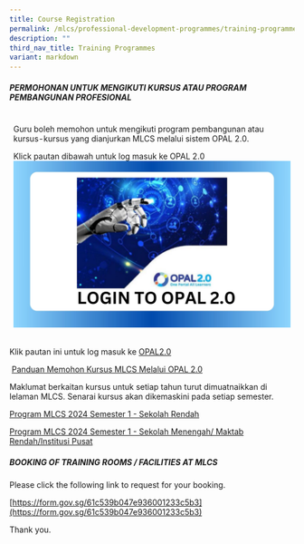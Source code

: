 ```yaml
---
title: Course Registration
permalink: /mlcs/professional-development-programmes/training-programmes/course-registration/
description: ""
third_nav_title: Training Programmes
variant: markdown
---
```

##### PERMOHONAN UNTUK MENGIKUTI KURSUS ATAU PROGRAM PEMBANGUNAN PROFESIONAL&nbsp;

<table class="tg">
<thead>
<tr>
    <td><p>Guru boleh memohon untuk mengikuti program pembangunan atau kursus-kursus yang dianjurkan MLCS melalui sistem OPAL 2.0. </p><p>Klick pautan dibawah untuk log  masuk ke OPAL 2.0 <br><a href="https://idm.opal2.moe.edu.sg/Account/Login">			
	 <img src="/images/001Opal_login.jpg" alt="Login Opal" style="width=60%"></a>
	</p></td></tr></thead></table>

	
Klik pautan ini untuk log masuk ke&nbsp;[OPAL2.0](https://idm.opal2.moe.edu.sg/Account/Login)
			
&nbsp;[Panduan Memohon Kursus MLCS Melalui OPAL 2.0](/files/panduan-memohon-kursus-mlcs-melalui-opal-2-081d3d2f34c2d48ce958bfcb4e33ba206.pdf)

Maklumat berkaitan kursus untuk setiap tahun turut dimuatnaikkan di lelaman MLCS. Senarai kursus akan dikemaskini pada setiap semester.

[Program MLCS&nbsp;2024 Semester 1 - Sekolah Rendah](/files/MLCS_PD_2024__Semester_1____Objektif___Sinopsis__Rendah_.pdf)

[Program MLCS&nbsp;2024 Semester 1 - Sekolah Menengah/ Maktab Rendah/Institusi Pusat](/files/MLCS_PD_2024__Semester_1____Objektif___Sinopsis__MenMR___IP_.pdf)


##### BOOKING OF TRAINING ROOMS / FACILITIES AT MLCS

Please click the following link to request for your booking.

[https://form.gov.sg/61c539b047e936001233c5b3](https://form.gov.sg/61c539b047e936001233c5b3)&nbsp;

Thank you.